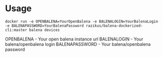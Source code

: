 # Usage
 ```
 docker run -e OPENBALENA=YourOpenBalena -e BALENALOGIN=YourBalenaLogin -e BALENAPASSWORD=YourBalenaPassword razikus/balena-dockerized-cli:master balena devices
 ```
 
 OPENBALENA - Your open balena instance url
 BALENALOGIN - Your balena/openbalena login
 BALENAPASSWORD - Your balena/openbalena password
